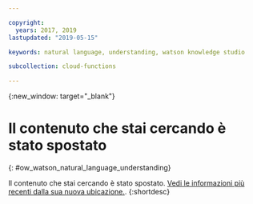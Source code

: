 ```yaml
---

copyright:
  years: 2017, 2019
lastupdated: "2019-05-15"

keywords: natural language, understanding, watson knowledge studio

subcollection: cloud-functions

---
```


{:new_window: target="_blank"}
# Il contenuto che stai cercando è stato spostato
{: #ow_watson_natural_language_understanding}

Il contenuto che stai cercando è stato spostato. [Vedi le informazioni più recenti dalla sua nuova ubicazione.](/docs/openwhisk?topic=cloud-functions-pkg_natlang_understanding).
{:shortdesc}
